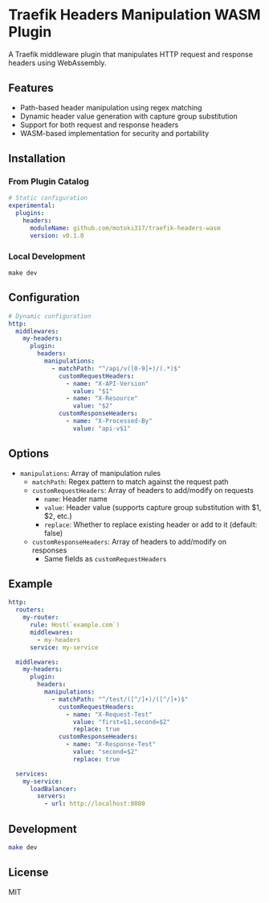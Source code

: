 # Traefik Headers Manipulation WASM Plugin

A Traefik middleware plugin that manipulates HTTP request and response headers using WebAssembly.

## Features

- Path-based header manipulation using regex matching
- Dynamic header value generation with capture group substitution
- Support for both request and response headers
- WASM-based implementation for security and portability

## Installation

### From Plugin Catalog

```yaml
# Static configuration
experimental:
  plugins:
    headers:
      moduleName: github.com/motoki317/traefik-headers-wasm
      version: v0.1.0
```

### Local Development

```shell
make dev
```

## Configuration

```yaml
# Dynamic configuration
http:
  middlewares:
    my-headers:
      plugin:
        headers:
          manipulations:
            - matchPath: "^/api/v([0-9]+)/(.*)$"
              customRequestHeaders:
                - name: "X-API-Version"
                  value: "$1"
                - name: "X-Resource"
                  value: "$2"
              customResponseHeaders:
                - name: "X-Processed-By"
                  value: "api-v$1"
```

## Options

- `manipulations`: Array of manipulation rules
    - `matchPath`: Regex pattern to match against the request path
    - `customRequestHeaders`: Array of headers to add/modify on requests
        - `name`: Header name
        - `value`: Header value (supports capture group substitution with $1, $2, etc.)
        - `replace`: Whether to replace existing header or add to it (default: false)
    - `customResponseHeaders`: Array of headers to add/modify on responses
        - Same fields as `customRequestHeaders`

## Example

```yaml
http:
  routers:
    my-router:
      rule: Host(`example.com`)
      middlewares:
        - my-headers
      service: my-service

  middlewares:
    my-headers:
      plugin:
        headers:
          manipulations:
            - matchPath: "^/test/([^/]+)/([^/]+)$"
              customRequestHeaders:
                - name: "X-Request-Test"
                  value: "first=$1,second=$2"
                  replace: true
              customResponseHeaders:
                - name: "X-Response-Test"
                  value: "second=$2"
                  replace: true

  services:
    my-service:
      loadBalancer:
        servers:
          - url: http://localhost:8080
```

## Development

```bash
make dev
```

## License

MIT
